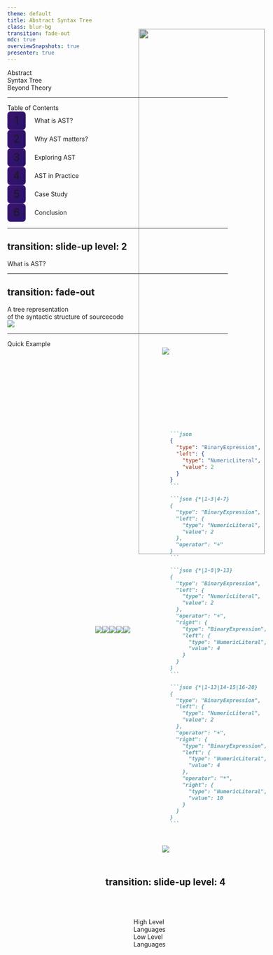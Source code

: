 ```yaml
---
theme: default
title: Abstract Syntax Tree
class: blur-bg
transition: fade-out
mdc: true
overviewSnapshots: true
presenter: true
---
```

<!-- Slide 1 -->
<div class="text-left text-6xl font-semibold">Abstract<br>Syntax Tree</div>
<div class="text-left text-xl mt-6">Beyond Theory</div>
<img src="./assets/0.png" class="bg" />

<style>
  .slidev-layout::before {
    content: '';
    position: absolute;
    top: 0;
    left: 0;
    width: 100%;
    height: 100%;
    background: url('../assets/bg.png') no-repeat center center / cover;
    filter: blur(30px) brightness(0.7);
    z-index: -1;
    animation: bgAnimation 7s infinite alternate;
    animation-timing-function: ease-in-out;
  }

  @keyframes bgAnimation {
    0% {
      filter: blur(30px) brightness(0.3);
    }
    25% {
      filter: blur(30px) brightness(0.8);
    }
    50% {
      filter: blur(30px) brightness(0.5);
    }
    75% {
      filter: blur(30px) brightness(1);
    }
    100% {
      filter: blur(30px) brightness(0.4);
    }
  }

  .bg {
    position: absolute;
    top: 8%;
    right: -10%;
    width: 50%;
    z-index: -1;
    filter: brightness(0.8);
    scale: 1.2;
  }
</style>

---

<!-- Slide 2 -->
<div class="text-center text-4xl font-semibold">Table of Contents</div>

<div v-click="1" class="flex justify-center items-center h-full">
  <div class="grid grid-cols-2 gap-20 w-full p-10">
    <div class="bullet text-2xl">What is AST?</div>
    <div class="bullet text-2xl">Why AST matters?</div>
    <div class="bullet text-2xl">Exploring AST</div>
    <div class="bullet text-2xl">AST in Practice</div>
    <div class="bullet text-2xl">Case Study</div>
    <div class="bullet text-2xl">Conclusion</div>
  </div>
</div>

<style>
  .bullet {
    display: flex; /* Use flexbox for alignment */
    align-items: center; /* Center align items vertically */
  }

  .bullet::before {
    content: counter(bullet-counter); 
    counter-increment: bullet-counter;
    display: flex;
    justify-content: center;
    align-items: center;
    margin-right: 20px;
    width: 40px;
    height: 40px;
    border-radius: 7px;
    background: linear-gradient(135deg, #3C136C, #27136B);
    border: 1px solid #4A2B85;
    font-size: 24px;
  }

  /* Initialize the counter */
  .grid {
    counter-reset: bullet-counter; /* Reset the counter for the grid */
  }
</style>

---
transition: slide-up
level: 2
---
<!-- Slide 3 -->
<div class="flex justify-center items-center h-full text-center text-5xl font-semibold">What is AST?</div>

---
transition: fade-out
---
<!-- Slide 4 -->
<div v-click="1" class="text-center text-3xl font-semibold">A tree representation <br>of the syntactic structure of sourcecode</div>
<div v-click="2" class="flex justify-center items-center -translate-x-5 translate-y-12">
  <img src="./assets/1.png" class="w-4/5" />
</div>

---

<!-- Slide 5 -->
<div v-click="1" class="text-center text-3xl font-semibold">Quick Example</div>

<div class="content-wrapper">

  <div v-click="2" class="center-equation">
    <img src="./assets/3.png" class="w-full" />
  </div>

  <div class="arrow-container" v-mark="{ at: 3, color: '#fff', type: 'strike-through' }">
    <v-click at="3">
      <div class="arrow-head"/>
    </v-click>
  </div>


  <img v-click="4" src="./assets/2.png" class="h-full" />
</div>

<style>
  .slidev-layout {
    display: flex;
    flex-direction: column;
    gap: 20px;
  }

  .content-wrapper {
    display: grid;
    grid-template-columns: 2fr 2fr 3fr;
    gap: 40px;
    height: calc(100% - 60px); /* Adjust based on title height */
  }

  .center-equation {
    display: flex;
    height: 100%;
    justify-content: start;
    align-items: center;
  }

  .arrow-container {
    position: relative;
    display: flex;
    height: 100%;
    justify-content: center;
    align-items: center;
  }

  .arrow-head {
    position: absolute;
    right: -5px;
    width: 0;
    height: 0;
    border-left: 8px solid #fff;
    border-top: 8px solid transparent;
    border-bottom: 8px solid transparent;
  }
</style>


---
transition: slide-left
level: 3
---
<!-- Slide 6 -->
<div class="content-wrapper">
  <div class="center-equation w-1/2">
    <img src="./assets/4-1.png" class="w-1/5"/>
    <v-click at="1"><img src="./assets/4-2.png" class="w-1/5 mr-5"/></v-click>
    <v-click at="4"><img src="./assets/4-3.png" class="w-1/5 scale-170"/></v-click>
    <v-click at="7"><img src="./assets/4-4.png" class="w-1/5 translate-y-2"/></v-click>
    <v-click at="10"><img src="./assets/4-5.png" class="w-1/5 scale-220"/></v-click>
  </div>


````md magic-move {lines: true}
```json
{
  "type": "BinaryExpression",
  "left": {
    "type": "NumericLiteral",
    "value": 2
  }
}
```

```json {*|1-3|4-7}
{
  "type": "BinaryExpression",
  "left": {
    "type": "NumericLiteral",
    "value": 2
  },
  "operator": "+"
}
```

```json {*|1-8|9-13}
{
  "type": "BinaryExpression",
  "left": {
    "type": "NumericLiteral",
    "value": 2
  },
  "operator": "+",
  "right": {
    "type": "BinaryExpression",
    "left": {
      "type": "NumericLiteral",
      "value": 4
    }
  }
}
```

```json {*|1-13|14-15|16-20}
{
  "type": "BinaryExpression",
  "left": {
    "type": "NumericLiteral",
    "value": 2
  },
  "operator": "+",
  "right": {
    "type": "BinaryExpression",
    "left": {
      "type": "NumericLiteral",
      "value": 4
    },
    "operator": "*",
    "right": {
      "type": "NumericLiteral",
      "value": 10
    }
  }
}
```
````
</div>

<style>
  .slidev-layout {
    display: flex;
    flex-direction: column;
    gap: 20px;
  }

  .content-wrapper {
    display: grid;
    grid-template-columns: 1fr 1fr;
    gap: 20px;
    height: 100%;
  }

  .center-equation {
    display: flex;
    height: 100%;
    justify-content: start;
    align-items: center;
  }
</style>

---

<!-- Slide 7 -->
<div class="flex justify-center items-center h-full">
  <v-click at="1"><img src="./assets/5.png" class="h-full"/></v-click>
</div>

---
transition: slide-up
level: 4
---
<!-- Slide 8 -->
<div class="flex justify-center items-center h-full text-center text-5xl font-semibold">Why AST Matters?</div>

---

<!-- Slide 9 -->
<div v-click="1" class="text-center text-3xl font-semibold">Compilers</div>

<div class="flex justify-center items-center h-full relative">
  <div v-click="3" class="absolute center left text-2xl font-semibold">High Level<br>Languages</div>
  <Gear v-click="2" :size="100" direction="counterclockwise" :toothCount="8"/>
  <Gear v-click="2" :size="80" direction="clockwise" :toothCount="8"/>
  <div v-click="3" class="absolute center right text-2xl font-semibold">Low Level<br>Languages</div>
</div>

<style>
  .center {
    top: 50%;
    left: 50%;
    transform: translate(-50%, -50%);
  }

  .right {
    left: 80%;
  }

  .left {
    left: 20%;
  }
</style>

---

<!-- Slide 10 -->
<div class="flex justify-center items-center h-full relative gap-10">
  <div v-click="1" class="absolute center left text-2xl font-semibold">XYZ</div>
  <Gear :size="100" direction="counterclockwise" :toothCount="8" />
  <div v-mark="{ at: 2, color: '#fff', type: 'strike-through' }" class="w-1/10"/>
  <div class="w-1/6 flex flex-col items-center justify-between gap-5">
    <div v-click="3" class="text-xl font-semibold ast">AST</div>
    <img v-click="2" src="./assets/8.png"/>
    <div v-click="3" class="text-xl font-semibold protocol">Protocol</div>
  </div>
  <div v-mark="{ at: 2, color: '#fff', type: 'strike-through' }" class="w-1/10"/>
  <Gear :size="80" direction="clockwise" :toothCount="8"/>
  <div v-click="1" class="absolute center right text-2xl font-semibold">123</div>
</div>

<style>
  .ast {
    transform: translateX(-30%);
  }

  .protocol {
    transform: translateX(-10%);
  }

  .center {
    top: 50%;
    left: 50%;
    transform: translate(-50%, -50%);
  }

  .right {
    left: 95%;
  }

  .left {
    left: 5%;
  }
</style>

---

<!-- Slide 11 -->
<div class="grid grid-cols-4 gap-10 h-full place-items-center">
  <div class="flex flex-col items-center justify-between gap-10">
    <v-click at="1"><img src="./assets/eslint.png" class="w-2/3"/></v-click>
    <v-click at="2">
      <div class="text-center text-2xl font-semibold">Linting</div>
    </v-click>
  </div>
  <div class="flex flex-col items-center justify-between gap-10">
    <v-click at="3"><img src="./assets/prettier.png" class="w-2/3"/></v-click>
    <v-click at="4">
      <div class="text-center text-2xl font-semibold">Formatting</div>
    </v-click>
  </div>
  <div class="flex flex-col items-center justify-between gap-20">
    <v-click at="5"><img src="./assets/babel.png"/></v-click>
    <v-click at="6">
      <div class="text-center text-2xl font-semibold">Transpiling</div>
    </v-click>
  </div>
  <div class="flex flex-col items-center justify-between gap-32">
    <v-click at="7"><div class="text-center text-3xl font-bold">JSCODESHIFT</div></v-click>
    <v-click at="8">
      <div class="text-center text-2xl font-semibold">Transforming</div>
    </v-click>
  </div>
</div>

---

<!-- Slide 12 -->
<div class="flex justify-center items-center h-full text-center text-5xl font-semibold">Exploring AST</div>

---
clicks: 2
---

<!-- Slide 13 -->
<script setup>
import Timeline from './components/Timeline.vue'
</script>

<div class="text-center text-3xl font-semibold">How does code get transformed to AST?</div>

<div class="flex flex-col items-center gap-10">
  <!-- Title -->
  <div class="text-xl font-bold mb-5 mt-20 text-gray-300 opacity-80">// Code: let x = 42;</div>

  <Timeline ref="timeline" />

  <div 
  v-if="$slidev.nav.currentPage === 13 && $slidev.nav.clicks >= 1" 
  class="hidden"
  @vue:mounted="$refs.timeline?.nextStep()"
  />
  <div 
    v-if="$slidev.nav.currentPage === 13 && $slidev.nav.clicks >= 2" 
    class="hidden"
    @vue:mounted="$refs.timeline?.nextStep()"
  />
</div>

<style>
  @import './style.css';
</style>

---

<!-- Slide 14 -->
<div class="content-wrapper">
  <div class="center-equation w-full">
    <div class="text-2xl font-bold">Common Node Types</div>
  </div>


````md magic-move {lines: true}
```js
// Literal Nodes
"hello" -> { type: 'StringLiteral', value: 'hello' }
42 -> { type: 'NumericLiteral', value: 42 }
```

```js
// Literal Nodes
"hello" -> { type: 'StringLiteral', value: 'hello' }
42 -> { type: 'NumericLiteral', value: 42 }

// Identifier Nodes
x -> { type: 'Identifier', name: 'x' }
```

```js
// Literal Nodes
"hello" -> { type: 'StringLiteral', value: 'hello' }
42 -> { type: 'NumericLiteral', value: 42 }

// Identifier Nodes
x -> { type: 'Identifier', name: 'x' }

// Expression Nodes
2 + 4 -> { 
  type: 'BinaryExpression', 
  operator: '+', 
  left: { type: 'NumericLiteral', value: 2 }, 
  right: { type: 'NumericLiteral', value: 4 } 
}
```

```js
// Literal Nodes
"hello" -> { type: 'StringLiteral', value: 'hello' }
42 -> { type: 'NumericLiteral', value: 42 }

// Identifier Nodes
x -> { type: 'Identifier', name: 'x' }

// Expression Nodes
2 + 4 -> { 
  type: 'BinaryExpression', 
  operator: '+', 
  left: { type: 'NumericLiteral', value: 2 }, 
  right: { type: 'NumericLiteral', value: 4 } 
}

someFunction(x) -> {
  type: 'CallExpression',
  callee: { type: 'Identifier', name: 'someFunction' },
  arguments: [{ type: 'Identifier', name: 'x' }]
}
```

```js
// Literal Nodes
"hello" -> { type: 'StringLiteral', value: 'hello' }
42 -> { type: 'NumericLiteral', value: 42 }

// Identifier Nodes
x -> { type: 'Identifier', name: 'x' }

// Expression Nodes
2 + 4 -> { 
  type: 'BinaryExpression', 
  operator: '+', 
  left: { type: 'NumericLiteral', value: 2 }, 
  right: { type: 'NumericLiteral', value: 4 } 
}

someFunction(x) -> {
  type: 'CallExpression',
  callee: { type: 'Identifier', name: 'someFunction' },
  arguments: [{ type: 'Identifier', name: 'x' }]
}

const x = (y) => x -> {
  type: 'ArrowFunctionExpression',
  params: [{ type: 'Identifier', name: 'y' }],
  body: { type: 'Identifier', name: 'x' }
}
```
````
</div>

<style>
  .slidev-layout {
    display: flex;
    flex-direction: column;
    gap: 20px;
  }

  .content-wrapper {
    display: grid;
    grid-template-columns: 1fr 1fr;
    gap: 20px;
    height: 100%;
  }

  .center-equation {
    display: flex;
    height: 100%;
    justify-content: center;
    align-items: center;
  }
</style>

---

<!-- Slide 15 -->
<div class="flex justify-center items-center text-center text-3xl font-semibold">Tools to Explore AST</div>

<div v-click="1" class="flex flex-col justify-center items-center gap-5 mt-40">
  <a target="_blank" href="https://astexplorer.net/" class="text-xl font-bold">astexplorer.net</a>
  <a target="_blank" href="https://ts-ast-viewer.com/" class="text-xl font-bold">typescript ast viewer</a>
  <a target="_blank" href="https://github.com/estree/estree" class="text-xl font-bold">github.com/estree</a>
</div>

---
transition: slide-left
level: 5
---

<!-- Slide 16 -->
<div class="flex justify-center items-center h-full text-center text-5xl font-semibold">AST in Practice</div>

---

<!-- Slide 17 -->
<div class="flex justify-center items-center h-full relative">
  <div
    v-click="1"
    v-mark="{ at: 12, color: 'orange', type: 'circle' }"
    class="text-xl font-semibold absolute first whitespace-nowrap p-3"
  >ESLint Custom Rules</div>
  <div
    v-click="2"
    class="text-xl font-semibold absolute second whitespace-nowrap"
  >Dead Code Detection</div>
  <div
    v-click="3"
    class="text-xl font-semibold absolute third whitespace-nowrap"
  >Dependency Analysis</div>
  <div
    v-click="4"
    class="text-xl font-semibold absolute fourth whitespace-nowrap"
  >Type Checking</div>
  <div
    v-click="5"
    class="text-xl font-semibold absolute fifth whitespace-nowrap"
  >Style Analysis</div>
  <div
    v-click="6"
    v-mark="{ at: 13, color: 'orange', type: 'circle' }"
    class="text-xl font-semibold absolute sixth whitespace-nowrap p-3"
  >Babel Plugins</div>
  <div
    v-click="7"
    class="text-xl font-semibold absolute seventh whitespace-nowrap"
  >Code Modernization</div>
  <div
    v-click="8"
    class="text-xl font-semibold absolute eighth whitespace-nowrap"
  >Component Analysis</div>
  <div
    v-click="9"
    v-mark="{ at: 14, color: 'orange', type: 'circle' }"
    class="text-xl font-semibold absolute ninth whitespace-nowrap p-3"
  >Code Migration</div>
  <div
    v-click="10"
    class="text-xl font-semibold absolute tenth whitespace-nowrap"
  >Document Generation</div>
  <div
    v-click="11"
    class="text-xl font-semibold absolute eleventh whitespace-nowrap"
  >Typescript Transformers</div>
</div>

<style>
  .first { top: 5%; left: 5%; }
  .second { top: 8%; left: 78%; }
  .third { top: 20%; left: 45%; }
  .fourth { top: 36%; left: 22%; }
  .fifth { top: 49%; left: 52%; }
  .sixth { top: 60%; left: 7%; }
  .seventh { top: 34%; left: 78%; }
  .eighth { top: 95%; left: 24%; }
  .ninth { top: 93%; left: 58%; }
  .tenth { top: 68%; left: 74%; }
  .eleventh { top: 70%; left: 37%; }
</style>

---

<!-- Slide 18 -->
<div
  class="flex justify-center items-center text-center text-4xl font-semibold"
>
  Working with javascript AST
</div>

<div class="flex justify-center items-center w-full h-full relative">
  <img src="./assets/babel.png" class="w-1/5" />
  <DrawingArrow v-click="1" class="absolute first" />
  <DrawingArrow v-click="3" class="absolute second" />
  <DrawingArrow v-click="5" class="absolute third" />
  <DrawingArrow v-click="7" class="absolute fourth" />
  <div v-click="2" class="absolute fifth">
    <img src="./assets/6-1.png" class="w-1/3" />
  </div>
  <div v-click="4" class="absolute sixth">
    <img src="./assets/6-2.png" class="w-1/3" />
  </div>
  <div v-click="6" class="absolute seventh">
    <img src="./assets/6-3.png" class="w-1/3" />
  </div>
  <div v-click="8" class="absolute eighth">
    <img src="./assets/6-4.png" class="w-1/3" />
  </div>
</div>

<style>
  .first {
    top: 8%;
    left: 18%;
    transform: scale(-1, -1);
  }
  .second { 
    top: 50%;
    left: 18%;
    transform: scaleX(-1);
  }
  .third { top: 50%; left: 60%; }
  .fourth {
    top: 8%;
    left: 60%;
    transform: scaleY(-1);
  }
  .fifth { top: 2%; left: 2%; }
  .sixth { bottom: 3%; left: -2%; }
  .seventh { bottom: 3%; right: -23%; }
  .eighth { top: 1%; right: -47%; }
</style>

---

<!-- Slide 19 -->
<div class="content-wrapper">
  <div class="center-equation w-full">
    <div class="text-3xl font-bold">@babel/parser</div>
  </div>


````md magic-move {lines: true}
```js
import fs from 'fs';
import babelParser from '@babel/parser';
```

```js
import fs from 'fs';
import babelParser from '@babel/parser';

const generateAST = (path) => {}
```

```js
import fs from 'fs';
import babelParser from '@babel/parser';

const generateAST = (path) => {
  const code = fs.readFileSync(path, 'utf8');
}
```

```js
import fs from 'fs';
import babelParser from '@babel/parser';

const generateAST = (path) => {
  const code = fs.readFileSync(path, 'utf8');
  return babelParser.parse(code);
}
```

```js
import fs from 'fs';
import babelParser from '@babel/parser';

const generateAST = (path) => {
  const code = fs.readFileSync(path, 'utf8');
  return babelParser.parse(code, {
    sourceType: 'module',
    plugins: ['jsx'],
  });
}
```
````
</div>

<style>
  .slidev-layout {
    display: flex;
    flex-direction: column;
    gap: 20px;
  }

  .content-wrapper {
    display: grid;
    grid-template-columns: 1fr 1fr;
    gap: 20px;
    height: 100%;
    place-items: center;
  }

  .center-equation {
    display: flex;
    height: 100%;
    justify-content: center;
    align-items: center;
  }
</style>

---

<!-- Slide 20 -->
<div class="content-wrapper">
  <div class="center-equation w-full">
    <div class="text-3xl font-bold">@babel/traverse</div>
  </div>


````md magic-move {lines: true}
```js
import babelTraverse from '@babel/traverse';
const { default: traverse } = babelTraverse;
```

```js
import babelTraverse from '@babel/traverse';
const { default: traverse } = babelTraverse;

const traverseImports = (ast) => {}
```

```js
import babelTraverse from '@babel/traverse';
const { default: traverse } = babelTraverse;

const traverseImports = (ast) => {
  const imports = [];
}
```

```js
import babelTraverse from '@babel/traverse';
const { default: traverse } = babelTraverse;

const traverseImports = (ast) => {
  const imports = [];
  const visitor = {}
}
```

```js
import babelTraverse from '@babel/traverse';
const { default: traverse } = babelTraverse;

const traverseImports = (ast) => {
  const imports = [];
  const visitor = {
    // eg. import x from 'y'
    ImportDeclaration: () => {},
    // eg. import('x')
    Import: () => {},
  }
}
```

```js
import babelTraverse from '@babel/traverse';
const { default: traverse } = babelTraverse;

const traverseImports = (ast) => {
  const imports = [];
  const visitor = {
    ImportDeclaration: (path) => {},
    Import: (path) => {},
  }
}
```

```js
import babelTraverse from '@babel/traverse';
const { default: traverse } = babelTraverse;

const traverseImports = (ast) => {
  const imports = [];
  const visitor = {
    ImportDeclaration: (path) => {
      const { node } = path;
    },
    Import: (path) => {
      const { node } = path;
    },
  }
}
```

```js
import babelTraverse from '@babel/traverse';
const { default: traverse } = babelTraverse;

const traverseImports = (ast) => {
  const imports = [];
  const visitor = {
    ImportDeclaration: (path) => {
      const { node } = path;
      imports.push(node.source.value);
    },
    Import: (path) => {
      const { node } = path;
      imports.push(node.arguments[0].value);
    },
  }
}
```

```js
import babelTraverse from '@babel/traverse';
const { default: traverse } = babelTraverse;

const traverseImports = (ast) => {
  const imports = [];
  const visitor = {
    ImportDeclaration: (path) => {
      const { node } = path;
      imports.push(node.source.value);
    },
    Import: (path) => {
      const { node } = path;
      imports.push(node.arguments[0].value);
    },
  }

  traverse(ast, visitor);

  return imports;
}
```
````
</div>

<style>
  .slidev-layout {
    display: flex;
    flex-direction: column;
    gap: 20px;
  }

  .content-wrapper {
    display: grid;
    grid-template-columns: 1fr 1fr;
    gap: 20px;
    height: 100%;
    place-items: center;
  }

  .center-equation {
    display: flex;
    height: 100%;
    justify-content: center;
    align-items: center;
  }
</style>

---

<!-- Slide 21 -->
<div class="content-wrapper">
  <div class="center-equation w-full">
    <div class="text-3xl font-bold">@babel/types</div>
  </div>


````md magic-move {lines: true}
```js
import * as t from '@babel/types';
```

```js
import * as t from '@babel/types';

// Create StringLiteral, BooleanLiteral
const str = t.stringLiteral('hello');
const bool = t.booleanLiteral(true);
```

```js
import * as t from '@babel/types';

// Create StringLiteral, BooleanLiteral
const str = t.stringLiteral('hello');
const bool = t.booleanLiteral(true);

// Create a Identifier
const variableName = t.identifier('world');
```

```js
import * as t from '@babel/types';

// Create StringLiteral, BooleanLiteral
const str = t.stringLiteral('hello');
const bool = t.booleanLiteral(true);

// Create a Identifier
const variableName = t.identifier('world');

// Create a VariableDeclaration
// eg. const world = 'hello'
const variableDeclaration = t.variableDeclaration();
```

```js
import * as t from '@babel/types';

// Create StringLiteral, BooleanLiteral
const str = t.stringLiteral('hello');
const bool = t.booleanLiteral(true);

// Create a Identifier
const variableName = t.identifier('world');

// Create a VariableDeclaration
// eg. const world = 'hello'
const variableDeclaration = t.variableDeclaration(
  'const',
);
```

```js
import * as t from '@babel/types';

// Create StringLiteral, BooleanLiteral
const str = t.stringLiteral('hello');
const bool = t.booleanLiteral(true);

// Create a Identifier
const variableName = t.identifier('world');

// Create a VariableDeclaration
// eg. const world = 'hello'
const variableDeclaration = t.variableDeclaration(
  'const',
  [t.variableDeclarator(variableName, str)],
);
```

```js
import * as t from '@babel/types';

// Create StringLiteral, BooleanLiteral
const str = t.stringLiteral('hello');
const bool = t.booleanLiteral(true);

// Create a Identifier
const variableName = t.identifier('world');

// Create a VariableDeclaration
// eg. const world = 'hello'
const variableDeclaration = t.variableDeclaration(
  'const',
  [t.variableDeclarator(variableName, str)],
);

// Create function world(name) { return `Hello, ${name}!`; }
const functionDeclaration = t.functionDeclaration();
```

```js
import * as t from '@babel/types';

// Create StringLiteral, BooleanLiteral
const str = t.stringLiteral('hello');
const bool = t.booleanLiteral(true);

// Create a Identifier
const variableName = t.identifier('world');

// Create a VariableDeclaration
// eg. const world = 'hello'
const variableDeclaration = t.variableDeclaration(
  'const',
  [t.variableDeclarator(variableName, str)],
);

// Create function world(name) { return `Hello, ${name}!`; }
const functionDeclaration = t.functionDeclaration(
  t.identifier('world'),
);
```

```js
import * as t from '@babel/types';

// Create StringLiteral, BooleanLiteral
const str = t.stringLiteral('hello');
const bool = t.booleanLiteral(true);

// Create a Identifier
const variableName = t.identifier('world');

// Create a VariableDeclaration
// eg. const world = 'hello'
const variableDeclaration = t.variableDeclaration(
  'const',
  t.variableDeclarator(variableName, str),
);

// Create function world(name) { return `Hello, ${name}!`; }
const functionDeclaration = t.functionDeclaration(
  t.identifier('world'),
  [t.identifier('name')],
);
```

```js
import * as t from '@babel/types';

// Create StringLiteral, BooleanLiteral
const str = t.stringLiteral('hello');
const bool = t.booleanLiteral(true);

// Create a Identifier
const variableName = t.identifier('world');

// Create a VariableDeclaration
// eg. const world = 'hello'
const variableDeclaration = t.variableDeclaration(
  'const',
  [t.variableDeclarator(variableName, str)],
);

// Create function world(name) { return `Hello, ${name}!`; }
const functionDeclaration = t.functionDeclaration(
  t.identifier('world'),
  [t.identifier('name')],
  t.blockStatement(),
);
```

```js
import * as t from '@babel/types';

// Create StringLiteral, BooleanLiteral
const str = t.stringLiteral('hello');
const bool = t.booleanLiteral(true);

// Create a Identifier
const variableName = t.identifier('world');

// Create a VariableDeclaration
// eg. const world = 'hello'
const variableDeclaration = t.variableDeclaration(
  'const',
  [t.variableDeclarator(variableName, str)],
);

// Create function world(name) { return `Hello, ${name}!`; }
const functionDeclaration = t.functionDeclaration(
  t.identifier('world'),
  [t.identifier('name')],
  t.blockStatement(
    t.templateLiteral(),
  ),
);
```

```js
import * as t from '@babel/types';

// Create StringLiteral, BooleanLiteral
const str = t.stringLiteral('hello');
const bool = t.booleanLiteral(true);

// Create a Identifier
const variableName = t.identifier('world');

// Create a VariableDeclaration
// eg. const world = 'hello'
const variableDeclaration = t.variableDeclaration(
  'const',
  [t.variableDeclarator(variableName, str)],
);

// Create function world(name) { return `Hello, ${name}!`; }
const functionDeclaration = t.functionDeclaration(
  t.identifier('world'),
  [t.identifier('name')],
  t.blockStatement(
    t.templateLiteral(
      [t.templateElement({ raw: 'Hello, ' }), t.templateElement({ raw: '!' }, true)],
    ),
  ),
);
```

```js
import * as t from '@babel/types';

// Create StringLiteral, BooleanLiteral
const str = t.stringLiteral('hello');
const bool = t.booleanLiteral(true);

// Create a Identifier
const variableName = t.identifier('world');

// Create a VariableDeclaration
// eg. const world = 'hello'
const variableDeclaration = t.variableDeclaration(
  'const',
  [t.variableDeclarator(variableName, str)],
);

// Create function world(name) { return `Hello, ${name}!`; }
const functionDeclaration = t.functionDeclaration(
  t.identifier('world'),
  [t.identifier('name')],
  t.blockStatement(
    t.templateLiteral(
      [t.templateElement({ raw: 'Hello, ' }), t.templateElement({ raw: '!' })],
      [t.identifier('name')],
    ),
  ),
);
```
````
</div>

<style>
  .slidev-layout {
    display: flex;
    flex-direction: column;
    gap: 20px;
  }

  .content-wrapper {
    display: grid;
    grid-template-columns: 1fr 1fr;
    gap: 20px;
    height: 100%;
    place-items: center;
  }

  .center-equation {
    display: flex;
    height: 100%;
    justify-content: center;
    align-items: center;
  }
</style>

---

<!-- Slide 22 -->
<div class="content-wrapper">
  <div class="center-equation w-full">
    <div class="text-3xl font-bold">@babel/generator</div>
  </div>


````md magic-move {lines: true}
```js
import babelGenerator from '@babel/generator';
const { default: generate } = babelGenerator;
```

```js
import babelGenerator from '@babel/generator';
const { default: generate } = babelGenerator;

const generateCode = (ast) => generate(ast).code;
```
````
</div>

<style>
  .slidev-layout {
    display: flex;
    flex-direction: column;
    gap: 20px;
  }

  .content-wrapper {
    display: grid;
    grid-template-columns: 1fr 1fr;
    gap: 20px;
    height: 100%;
    place-items: center;
  }

  .center-equation {
    display: flex;
    height: 100%;
    justify-content: center;
    align-items: center;
  }
</style>

---
transition: slide-up
level: 5
---
<!-- Slide 23 -->
<div class="flex flex-col justify-center items-center h-full text-center text-5xl font-semibold">
  <div>Case Study</div>
  <div class="text-xl mt-4 opacity-70">Styled Components Migration & Post-Transformation</div>
</div>

---
layout: two-cols
---

<!-- Slide 24 -->
# Preface
#### How do we handle RWD ?

<div v-click="1" class="h-full flex justify-start items-center">
````md magic-move {lines: true}
```js
const GENERAL_WIDTH = 375;

// landing會先換算，讓 1rem = 1vw
export const px2Unit = (px) => {
  const unit = (px / GENERAL_WIDTH) * 100;
  return `${unit}rem`;
}
```
````
</div>

<DrawingArrow v-click="2" class="absolute draw-arrow" />

::right::

<div v-click="2" class="h-full flex justify-center items-center">
````md magic-move {lines: true}
```js
import styled from 'styled-components';
import { px2Unit } from './utils';

const StyledComponent = styled.div`
  width: ${px2Unit(100)};
  height: ${px2Unit(100)};

  text-shadow:
    ${px2Unit(-1)} ${px2Unit(-1)} 0 #fff,
    ${px2Unit(1)} ${px2Unit(-1)} 0 #fff,
    ${px2Unit(-1)} ${px2Unit(1)} 0 #fff,
    ${px2Unit(1)} ${px2Unit(1)} 0 #fff;
`;
```
````
</div>

<style>
  .draw-arrow {
    top: 30%;
    left: 40%;
    width: 150px;
    z-index: 100;
    transform: scaleY(-1);
  }
</style>
---

<!-- Slide 25 -->
## Why is this Optimizable?

<div class="flex flex-col gap-4 h-full w-full justify-center items-start pl-20">
  <div v-click="1" class="bullet text-xl">Runtime Performance Issue</div>
  <div v-click="1" class="pl-16">
    <div class="bullet-text">Cost might be high due to excessive and repeated calculation</div>
  </div>
  <div v-click="2" class="bullet text-xl">Bad Developer Experience</div>
  <div v-click="2" class="pl-16">
    <div class="bullet-text">Manually add px2Unit everytime can be verbose and time-consuming</div>
  </div>
  <div v-click="3" class="bullet text-xl">Maintenance Challenges</div>
  <div v-click="3" class="pl-16">
    <div class="bullet-text">Allowing scattered call to px2Unit and can be hard to maintain</div>
  </div>
</div>

<style>
  .bullet {
    display: flex; /* Use flexbox for alignment */
    align-items: center; /* Center align items vertically */
  }

  .bullet-text {
    font-size: 1.2rem;
    line-height: 1.8;

    &::before {
      content: '。';
    }
  }

  .bullet::before {
    content: counter(bullet-counter); 
    counter-increment: bullet-counter;
    display: flex;
    justify-content: center;
    align-items: center;
    margin-right: 20px;
    width: 40px;
    height: 40px;
    border-radius: 7px;
    background: linear-gradient(135deg, #3C136C, #27136B);
    border: 1px solid #4A2B85;
    font-size: 24px;
  }

  .flex {
    counter-reset: bullet-counter; /* Reset the counter for the grid */
  }
</style>

---

<!-- Slide 26 -->

## Solution

<div class="flex flex-col gap-16 h-full w-full justify-center items-start pl-20">
  <div v-click="1" class="bullet text-xl">Runtime to Buildtime transformation</div>
  <div v-click="2" class="bullet text-xl">Current codebase migration</div>
  <div v-click="3" class="bullet text-xl">Future Usage Enforcement</div>
</div>

<style>
  .bullet {
    display: flex; /* Use flexbox for alignment */
    align-items: center; /* Center align items vertically */
  }

  .bullet::before {
    content: counter(bullet-counter); 
    counter-increment: bullet-counter;
    display: flex;
    justify-content: center;
    align-items: center;
    margin-right: 20px;
    width: 40px;
    height: 40px;
    border-radius: 7px;
    background: linear-gradient(135deg, #3C136C, #27136B);
    border: 1px solid #4A2B85;
    font-size: 24px;
  }

  .flex {
    counter-reset: bullet-counter; /* Reset the counter for the grid */
  }
</style>

---

<!-- Slide 27 -->
<img src="/assets/7.png" class="w-full h-full"/>

---

<!-- Slide 28 -->
<div class="flex flex-col justify-center items-center h-full">
  <div class="text-center text-3xl font-bold">Enough talk—let's dive into it</div>
  <div class="flex justify-center items-center">
    <a
      target="_blank"
      href="https://github.com/asde29873012549/ast-demo"
      class="text-sm mt-4 font-bold"
    >
      AST DEMO
    </a>
    <span class="mt-4 mx-4">|</span>
    <a
      target="_blank"
      href="https://github.com/asde29873012549/swc_plugin_styled_px2rem/tree/main"
      class="text-sm mt-4 font-bold"
    >
      SWC_PLUGIN
    </a>
  </div>
</div>

---

<!-- Slide 29 -->

## How do we do the migration?

<div v-click="1" class="flex justify-center items-center h-full">
  <div class="flex flex-col gap-8 w-full pl-20">
    <div v-click="1" class="bullet text-xl">Identify all styled-components.</div>
    <div v-click="2" class="bullet text-xl">Find all px2Unit call inside styled-components.</div>
    <div v-click="3" class="bullet text-xl">Remove all px2Unit call inside styled-components</div>
    <div v-click="4" class="bullet text-xl">Find all JSX expression container that contains px2Unit call</div>
    <div v-click="5" class="bullet text-xl">Remove all px2Unit call inside JSX expression container</div>
    <div v-click="6" class="bullet text-xl">Remove unused px2Unit imports</div>
  </div>
</div>

<style>
  .bullet {
    display: flex; /* Use flexbox for alignment */
    align-items: center; /* Center align items vertically */
  }

  .bullet::before {
    content: counter(bullet-counter); 
    counter-increment: bullet-counter;
    display: flex;
    justify-content: center;
    align-items: center;
    margin-right: 20px;
    width: 40px;
    height: 40px;
    border-radius: 7px;
    background: linear-gradient(135deg, #3C136C, #27136B);
    border: 1px solid #4A2B85;
    font-size: 24px;
  }

  .flex {
    counter-reset: bullet-counter; /* Reset the counter for the grid */
  }
</style>

---

<!-- Slide 30 -->

<div class="flex justify-center items-center h-full text-center text-3xl font-semibold">
  Identifying All Styled-Components
</div>

---

<!-- Slide 31 -->
<div class="flex justify-center items-center text-2xl font-semibold">How Many valid ways to declare a styled-components?</div>
<div class="flex justify-center items-center h-full">
  <div class="grid grid-cols-2 gap-8 w-full pl-20">

<div v-click="1">

````md magic-move {lines: true}
```js
// Basic Tagged Template Literal
```

```js
// Basic Tagged Template Literal
const Components = css``;
```
````
</div>

<div v-click="2">
````md magic-move {lines: true}
```js
// styled object method + Tagged Template Literal
```

```js
// styled object method + Tagged Template Literal
const Components = styled.div``;
```
````
</div>

<div v-click="3">
````md magic-move {lines: true}
```js
// styled function call + Tagged Template Literal
```

```js
// styled function call + Tagged Template Literal
const Components = styled(AnotherComponent)``;
```
````
</div>

<div v-click="4">
````md magic-move {lines: true}
```js
// styled object method function call
```

```js
// styled object method function call
const Components = styled.div(``);
```
````
</div>

<div v-click="5">
````md magic-move {lines: true}
```js
// attributes
```

```js
// attributes
const Components = styled.div.attrs({})``;
```
````
</div>

<div v-click="6">
````md magic-move {lines: true}
```js
// attributes function call
```

```js
// attributes function call
const Components = styled.div.attrs({})(``);
```
````
</div>

  </div>
</div>

---

<!-- Slide 32 -->

<div class="flex justify-center items-center h-full gap-8">
<div class="flex justify-center items-center h-full w-2/5">
```js
// Basic Tagged Template Literal
const Component = css``;
```
</div>

<div class="flex justify-center items-center h-full w-3/5">
  <img src="/assets/9.png">
</div>
</div>

---

<!-- Slide 33 -->

<div class="flex justify-center items-center h-full gap-8">
<div class="flex justify-center items-center h-full w-1/3">
```js
// styled object method
const Component = styled.div``;
```
</div>

<div class="flex justify-center items-center h-full w-2/3">
  <img src="/assets/10.png">
</div>
</div>

---

<!-- Slide 34 -->

<div class="flex justify-center items-center h-full gap-8">
<div class="flex justify-center items-center h-full w-1/3">
```js
// styled function call
const Component = styled(AnotherComponent)``;
```
</div>

<div class="flex justify-center items-center h-full w-2/3">
  <img src="/assets/11.png">
</div>
</div>

---

<!-- Slide 35 -->

<div class="flex justify-center items-center h-full gap-8">
<div class="flex justify-center items-center h-full w-1/3">
```js
// styled object method function call
const Component = styled.div.attrs()``;
```
</div>

<div class="flex justify-center items-center h-full w-2/3">
  <img src="/assets/12.png">
</div>
</div>

---

<!-- Slide 36 -->

<div class="flex w-full h-full justify-center items-center container">
````md magic-move {lines: true}
```js
import { isIdentifier, isMemberExpression, isCallExpression } from '@babel/types';
```

```js
import { isIdentifier, isMemberExpression, isCallExpression } from '@babel/types';

const isStyledTag = (path) => {}
```

```js
import { isIdentifier, isMemberExpression, isCallExpression } from '@babel/types';

const isStyledTag = (path) => {
  const { tag } = path.node || {};
}
```

```js
import { isIdentifier, isMemberExpression, isCallExpression } from '@babel/types';

const isStyledTag = (path) => {
  const { tag } = path.node || {};
  if (!tag) return false;
}
```

```js
import { isIdentifier, isMemberExpression, isCallExpression } from '@babel/types';

const isStyledTag = (path) => {
  const { tag } = path.node || {};
  if (!tag) return false;
  // Handle css``

  // Handle styled.div``

  //Handle styled(AnotherComponent)``
}
```

```js
import { isIdentifier, isMemberExpression, isCallExpression } from '@babel/types';

// options: styled, css, createGlobalStyle, keyframes
const isStyledIdentifier = (identifier) => STYLED_TAGS.includes(identifier.name);

const isStyledTag = (path) => {
  const { tag } = path.node || {};
  if (!tag) return false;
  // Handle css``
  if (isIdentifier(tag)) return isStyledIdentifier(tag);
  // Handle styled.div``

  //Handle styled(AnotherComponent)``
}
```

```js
import { isIdentifier, isMemberExpression, isCallExpression } from '@babel/types';

const isStyledIdentifier = (identifier) => STYLED_TAGS.includes(identifier.name);

const isStyledMember = (member) => {
  if (isIdentifier(member.object)) return isStyledIdentifier(member.object);
  if (isMemberExpression(member.object)) return isStyledMember(member.object);
  return false;
};

const isStyledTag = (path) => {
  const { tag } = path.node || {};
  if (!tag) return false;
  // Handle css``
  if (isIdentifier(tag)) return isStyledIdentifier(tag);
  // Handle styled.div``
  if (isMemberExpression(tag)) return isStyledMember(tag);
  //Handle styled(AnotherComponent)``
}
```

```js
import { isIdentifier, isMemberExpression, isCallExpression } from '@babel/types';

const isStyledIdentifier = (identifier) => STYLED_TAGS.includes(identifier.name);

const isStyledMember = (member) => {
  if (isIdentifier(member.object)) return isStyledIdentifier(member.object);
  if (isMemberExpression(member.object)) return isStyledMember(member.object);
  return false;
};

const isStyledFunction = (callExpression) => {
  const { callee } = callExpression;
  if (isIdentifier(callee)) return isStyledIdentifier(callee);
  if (isMemberExpression(callee)) return isStyledMember(callee);
  if (isCallExpression(callee)) return isStyledFunction(callee);
  return false;
};

const isStyledTag = (path) => {
  const { tag } = path.node || {};
  if (!tag) return false;
  // Handle css``
  if (isIdentifier(tag)) return isStyledIdentifier(tag);
  // Handle styled.div``
  if (isMemberExpression(tag)) return isStyledMember(tag);
  //Handle styled(AnotherComponent)``
  if (isCallExpression(tag)) return isStyledFunction(tag);
  return false;
}
```

````

</div>

---
layout: center
---
<!-- Slide 37 -->

<div class="flex justify-center items-center h-full text-center text-3xl font-semibold">
  Finding all px2Unit call inside styled-components
</div>

---

<!-- Slide 38 -->
<div class="flex justify-center items-center text-2xl font-semibold">How Many ways to use px2Unit inside styled-components?</div>
<div class="flex justify-center items-center h-full">
  <div class="grid grid-cols-2 gap-4 w-full">

<div v-click="1">

````md magic-move {lines: true}
```js
// Direct call
```

```js
// Direct call
const Components = styled.div`
  width: ${px2Unit(2)};
`;
```
````
</div>

<div v-click="2">
````md magic-move {lines: true}
```js
// Anything except direct call
```

```js
// Anything except direct call
const Components = styled.div`
  width: ${({ x }) => x ? px2Unit(x) : '5px'};
`;
```

```js
// Anything except direct call
const Components = styled.div`
  width: ${({ x }) => x ? px2Unit(x) : '5px'};
`;

const Components = styled.div`
  width: ${({ x }) => px2Unit(x) || '5px'};
`;
```

```js
// Anything except direct call
const Components = styled.div`
  width: ${({ x }) => width ? px2Unit(x) : '5px'};
`;

const Components = styled.div`
  width: ${({ x }) => px2Unit(x) || '5px'};
`;

const Components = styled.div`
  width: ${() => {
    const x = px2Unit(2);
    return x;
  }};
`;


```
````
</div>

  </div>
</div>

---

<!-- Slide 39 -->

<div class="flex justify-center items-center h-full gap-8">
<div class="flex justify-center items-center h-full w-3/10">
```js
// TaggedTemplateLiteral
export default styled(AnotherComponent)`
  width: ${px2Unit(2)};
  height: 300px;
  margin: ${px2Unit(30)};
`
```
</div>

<div class="flex justify-center items-center h-full w-7/10">
  <img src="/assets/14.png">
</div>
</div>

---

<!-- Slide 40 -->

<div class="flex justify-center items-center h-full gap-8">
<div class="flex justify-center items-center h-full w-3/10">
```js
// TaggedTemplateLiteral
export default styled(AnotherComponent)`
  width: ${() => {
    const width = px2Unit(2)
    return width
  }};
  height: 300px;
  margin: ${px2Unit(30)};
`
```
</div>

<div class="flex justify-center items-center h-full w-7/10 relative">
  <img src="/assets/15.png">
  <img v-click="1" src="/assets/16.png" class="absolute top-0 left-0">
</div>
</div>

---

<!-- Slide 41 -->
````md magic-move {lines: true}
```js
{
  TaggedTemplateExpression: () => {}
}
```

```js
{
  TaggedTemplateExpression: (path) => {
    if (!isStyledTag(path)) return;
  }
}
```

```js
{
  TaggedTemplateExpression: (path) => {
    if (!isStyledTag(path)) return;
    const templateLiteralPath = path.get("quasi");
  }
}
```

```js
import { isCallExpression } from '@babel/types';
const isPx2UnitCall = (expression) => expression.callee?.name === "px2Unit";

{
  TaggedTemplateExpression: (path) => {
    if (!isStyledTag(path)) return;
    const templateLiteralPath = path.get("quasi");
    const { quasis, expressions } = templateLiteralPath.node;

    expressions.forEach((expressionPath, i) => {
      if (isCallExpression(expressionPath) && isPx2UnitCall(expressionPath)) {
        // Replace the expression with px2Unit value
      }
    })
  }
}
```

```js
import { isCallExpression } from '@babel/types';
const isPx2UnitCall = (expression) => expression.callee?.name === "px2Unit";

{
  TaggedTemplateExpression: (path) => {
    if (!isStyledTag(path)) return;
    const templateLiteralPath = path.get("quasi");
    const { quasis, expressions } = templateLiteralPath.node;

    expressions.forEach((expressionPath, i) => {
      if (isCallExpression(expressionPath) && isPx2UnitCall(expressionPath)) {
        // Replace the expression with px2Unit value
      } else {
        expressionPath.traverse({
          CallExpression: (callExpressionPath) => {
            if (isPx2UnitCall(callExpressionPath)) {
              // Replace the expression with px2Unit value
            }
          }
        })
      }
    })
  }
}
```
````

---

<!-- Slide 42 -->
<div class="flex justify-center items-center h-full text-center text-3xl font-semibold">
  Removing all px2Unit call from styled-components
</div>

---

<!-- Slide 43 -->

<div class="flex justify-center items-center h-full">
  <div class="grid grid-cols-2 w-full gap-8">
    <div v-click="1" class="flex justify-center items-center">

````md magic-move {lines: true}
```js
const transformDirectCall = () => {}
```

```js
// Handle Direct px2Unit Call
const transformDirectCall = (
  exprPath,
  quasiPath,
  prevQuasi,
  nextQuasi
) => {
  if (!nextQuasi) return;
  const [arg] = exprPath.node.arguments;

  if (isPureLiteral(arg)) {
    const val = `${arg.value}px`;
    const nextVal = nextQuasi.value;
    prevQuasi.value.raw += `${val}${nextVal.raw}`;
    prevQuasi.value.cooked += `${val}${nextVal.cooked}`;
    // Remove the merged nextQuasi and the expression
    quasiPath.remove();
    exprPath.remove();
  }
  // Handle dynamic expressions eg. ${px2Unit(size)}
  if (isPureExpression(arg)) {
    exprPath.replaceWith(arg);
    // Prefix 'px' to the next quasi
    const nextVal = nextQuasi.value;
    nextQuasi.value.raw = `px${nextVal.raw}`;
    nextQuasi.value.cooked = `px${nextVal.cooked}`;
  }
}
```
````
</div>

  <div v-click="2" class="flex justify-center items-center">
````md magic-move {lines: true}
```js
const transformDynamicCall = () => {}
```

```js
const isPx2UnitCall = (expression) =>
  expression.callee?.name === "px2Unit";

// Handle All other cases
const transformDynamicCall = (exprPath) => {
  const getReplaceNode = (arg) =>
    isNumericLiteral(arg)
      ? stringLiteral(`${arg.value}px`)
      : createTemplateLiteral(arg);

  exprPath.traverse({
    CallExpression: (callExprPath) => {
      if (!isPx2UnitCall(callExprPath.node))
        return;

      const [arg] = callExprPath.node.arguments;
      // Replace px2Unit call with either:
      // 1. A string literal (e.g. "10px")
      // 2. Dynamic values (e.g. `${width}px`)
      callExprPath.replaceWith(
        getReplaceNode(arg)
      );
    },
  });
}
```
````
    </div>
  </div>
</div>

---

<!-- Slide 44 -->
````md magic-move {lines: true}
```js
import { isCallExpression } from '@babel/types';
const isPx2UnitCall = (expression) =>
  expression.callee?.name === "px2Unit";

{
  TaggedTemplateExpression: (path) => {
    if (!isStyledTag(path)) return;
    const templateLiteralPath = path.get("quasi");
    const { quasis, expressions } = templateLiteralPath.node;

    expressions.forEach((expressionPath, i) => {
      if (isCallExpression(expressionPath) && isPx2UnitCall(expressionPath)) {
        // Replace the expression with px2Unit value
      } else {
        expressionPath.traverse({
          CallExpression: (callExpressionPath) => {
            if (isPx2UnitCall(callExpressionPath)) {
              // Replace the expression with px2Unit value
            }
          }
        })
      }
    })
  }
}
```

```js
const isPx2UnitCall = (expression) =>
  expression.callee?.name === "px2Unit";

{
  TaggedTemplateExpression: (path) => {
    if (!isStyledTag(path)) return;
    const templateLiteralPath = path.get("quasi");
    const { quasis, expressions } = templateLiteralPath.node;

    expressions.forEach((expressionPath, i) => {
      const quasiPath = templateLiteralPath.get(`quasis.${i + 1}`);
      if (isCallExpression(expressionPath) && isPx2UnitCall(expressionPath)) {
        // Replace the expression with px2Unit value
        transformDirectCall(expressionPath, quasiPath, quasis[i], quasis[i + 1]);
      } else {
        expressionPath.traverse({
          CallExpression: (callExpressionPath) => {
            if (isPx2UnitCall(callExpressionPath)) {
              // Replace the expression with px2Unit value
            }
          }
        })
      }
    })
  }
}
```

```js
const isPx2UnitCall = (expression) =>
  expression.callee?.name === "px2Unit";

{
  TaggedTemplateExpression: (path) => {
    if (!isStyledTag(path)) return;
    const templateLiteralPath = path.get("quasi");
    const { quasis, expressions } = templateLiteralPath.node;

    expressions.forEach((expressionPath, i) => {
      const quasiPath = templateLiteralPath.get(`quasis.${i + 1}`);
      if (isCallExpression(expressionPath) && isPx2UnitCall(expressionPath)) {
        // Replace the expression with px2Unit value
        transformDirectCall(expressionPath, quasiPath, quasis[i], quasis[i + 1]);
      } else {
        transformDynamicCall(expressionPath);
      }
    })
  }
}
```

```js
const isPx2UnitCall = (expression) =>
  expression.callee?.name === "px2Unit";

{
  TaggedTemplateExpression: (path) => {
    if (!isStyledTag(path)) return;
    const templateLiteralPath = path.get("quasi");
    transformTemplate(templateLiteralPath);
  }
}
```

```js
const transformTemplate = (templateLiteralPath) => {
  const { quasis, expressions } = templateLiteralPath.node;

  expressions.forEach((expr, i) => {
    const exprPath = templateLiteralPath.get(`expressions.${i}`);
    const quasiPath = templateLiteralPath.get(`quasis.${i + 1}`);

    if (isCallExpression(expr) && isPx2UnitCall(expr)) {
      transformDirectPx2UnitCall(exprPath, quasiPath, quasis[i], quasi);
    } else {
      transformDynamicCall(exprPath);
    }
  })
};
```
````

---

<!-- Slide 45 -->
<div class="flex justify-center items-center h-full text-center text-3xl font-semibold">
  Finding All JSX expression container that contains px2Unit call
</div>
---

<!-- Slide 46 -->
````md magic-move {lines: true}
```js
{
  JSXExpressionContainer: () => {}
}
```

```js
{
  JSXExpressionContainer: (jsxExpressionPath) => {
    jsxExpressionPath.traverse()
  }
}
```

```js
{
  JSXExpressionContainer: (jsxExpressionPath) => {
    jsxExpressionPath.traverse({
      CallExpression: (callExpressionPath) => {}
    })
  }
}
```

```js
const isPx2UnitCall = (expression) => expression.callee?.name === "px2Unit";

{
  JSXExpressionContainer: (jsxExpressionPath) => {
    jsxExpressionPath.traverse({
      CallExpression: (callExpressionPath) => {
        if (isPx2UnitCall(jsxContainerPath.node.expression)) {
          // handle direct px2Unit call eg. width={px2Unit(10)}
        }
      }
    })
  }
}
```

```js
import { isNumericLiteral, isStringLiteral, stringLiteral } from '@babel/types';
const isPureLiteral = (expression) => isNumericLiteral(expression) || isStringLiteral(expression);
const isPx2UnitCall = (expression) => expression.callee?.name === "px2Unit";

{
  JSXExpressionContainer: (jsxExpressionPath) => {
    jsxExpressionPath.traverse({
      CallExpression: (callExpressionPath) => {
        if (isPx2UnitCall(jsxContainerPath.node.expression)) {
          // handle direct px2Unit call eg. width={px2Unit(10)}
        } else if (isTemplateLiteral(jsxContainerPath.node.expression)) {
          // handle px2Unit call inside template literal eg. margin={`${px2Unit(10)} ${px2Unit(20)}`}
        }
      }
    })
  }
}
```

```js
import { isNumericLiteral, isStringLiteral, stringLiteral } from '@babel/types';
const isPureLiteral = (expression) => isNumericLiteral(expression) || isStringLiteral(expression);
const isPx2UnitCall = (expression) => expression.callee?.name === "px2Unit";

{
  JSXExpressionContainer: (jsxExpressionPath) => {
    jsxExpressionPath.traverse({
      CallExpression: (callExpressionPath) => {
        if (isPx2UnitCall(jsxContainerPath.node.expression)) {
          // handle direct px2Unit call eg. width={px2Unit(10)}
        } else if (isTemplateLiteral(jsxContainerPath.node.expression)) {
          // handle px2Unit call inside template literal eg. margin={`${px2Unit(10)} ${px2Unit(20)}`}
        } else {
          // handle all other complex expressions
        }
      }
    })
  }
}
```
````
---

<!-- Slide 47 -->
<div class="flex justify-center items-center h-full text-center text-3xl font-semibold">
  Remove all JSX expression container that contains px2Unit call
</div>

---

<!-- Slide 48 -->

````md magic-move {lines: true}
```js
const transformJSXContainer = (jsxContainerPath, arg) => {
  // Handle pure literals cases: eg. string or numeric literals
  // transform  width={px2Unit(10)} to width="10px"
  if (isPureLiteral(arg)) {
    jsxContainerPath.replaceWith(stringLiteral(`${arg.value}px`));
    return;
  }
};
```

```js
const transformJSXContainer = (jsxContainerPath, arg) => {
  // Handle pure literals cases: eg. string or numeric literals
  // transform  width={px2Unit(10)} to width="10px"
  if (isPureLiteral(arg)) {
    jsxContainerPath.replaceWith(stringLiteral(`${arg.value}px`));
    return;
  }

  // Handle all other expressions cases
  // transform width={px2Unit(bigSize)} to width={`${bigSize}px`}
  if (isPureExpression(arg)) {
    const exprPath = jsxContainerPath.get("expression");
    exprPath.replaceWith(createTemplateLiteral(arg));
    return;
  }
};
```
````

---

<!-- Slide 49 -->
````md magic-move {lines: true}
```js
const transformTemplate = (templateLiteralPath) => {
  const { quasis, expressions } = templateLiteralPath.node;

  expressions.forEach((expr, i) => {
    const exprPath = templateLiteralPath.get(`expressions.${i}`);
    const quasiPath = templateLiteralPath.get(`quasis.${i + 1}`);

    if (isCallExpression(expr) && isPx2UnitCall(expr)) {
      transformDirectPx2UnitCall(exprPath, quasiPath, quasis[i], quasi);
    } else {
      transformDynamicCall(exprPath);
    }
  })
};
```
````

---

<!-- Slide 50 -->
````md magic-move {lines: true}
```js
const transformDynamicCall = (exprPath) => {
  const getReplaceNode = (arg) =>
    isNumericLiteral(arg)
      ? stringLiteral(`${arg.value}px`)
      : createTemplateLiteral(arg);

  exprPath.traverse({
    CallExpression: (callExprPath) => {
      if (!isPx2UnitCall(callExprPath.node)) return;

      const [arg] = callExprPath.node.arguments;
      // Replace px2Unit call with either:
      // 1. A string literal (e.g. "10px")
      // 2. Dynamic values (e.g. `${width}px`)
      callExprPath.replaceWith(getReplaceNode(arg));
    },
  });
}
```
````

---

<!-- Slide 51 -->
````md magic-move {lines: true}
```js
import { isNumericLiteral, isStringLiteral, stringLiteral } from '@babel/types';
const isPureLiteral = (expression) => isNumericLiteral(expression) || isStringLiteral(expression);
const isPx2UnitCall = (expression) => expression.callee?.name === "px2Unit";

{
  JSXExpressionContainer: (jsxExpressionPath) => {
    jsxExpressionPath.traverse({
      CallExpression: (callExpressionPath) => {
        if (isPx2UnitCall(jsxContainerPath.node.expression)) {
          // handle direct px2Unit call eg. width={px2Unit(10)}
        } else if (isTemplateLiteral(jsxContainerPath.node.expression)) {
          // handle px2Unit call inside template literal eg. margin={`${px2Unit(10)} ${px2Unit(20)}`}
        } else {
          // handle all other complex expressions
        }
      }
    })
  }
}
```

```js
import { isNumericLiteral, isStringLiteral, stringLiteral } from '@babel/types';
const isPureLiteral = (expression) => isNumericLiteral(expression) || isStringLiteral(expression);
const isPx2UnitCall = (expression) => expression.callee?.name === "px2Unit";

{
  JSXExpressionContainer: (jsxExpressionPath) => {
    jsxExpressionPath.traverse({
      CallExpression: (callExpressionPath) => {
        if (isPx2UnitCall(jsxContainerPath.node.expression)) {
          // handle direct px2Unit call eg. width={px2Unit(10)}
          const [arg] = callExprPath.node.arguments;
          transformJSXContainer(jsxContainerPath, arg);
        } else if (isTemplateLiteral(jsxContainerPath.node.expression)) {
          // handle px2Unit call inside template literal eg. margin={`${px2Unit(10)} ${px2Unit(20)}`}
          const templateLiteralPath = jsxContainerPath.get("expression");
          transformTemplate(templateLiteralPath);
        } else {
          // handle all other complex expressions
          transformDynamicCall(callExpressionPath);
        }
      }
    })
  }
}
```
````

---
transition: slide-up
level: 4
---
<!-- Slide 52 -->
<div class="flex justify-center items-center h-full text-center text-5xl font-semibold">CONCLUSION</div>

---

<!-- Slide 53 -->
<div class="flex justify-center items-center h-full text-center text-xl font-semibold">
  AST can be intimidating and tricky as you first sees it,
  <br />
  but it can be extemely powerful if you know how to harness its power.
</div>

---
layout: center
class: text-center
---

<!-- Slide 54 -->
<div class="flex flex-col justify-center items-center h-full text-center font-semibold">
  <div class="text-6xl">Thanks!</div>
  <div class="text-md mt-4">Q&A</div>
</div>
